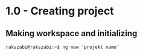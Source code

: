 # 1.0 - Creating project

## Making workspace and initializing

``` console
rakszabi@rakszabi:~$ ng new 'projekt name'
```
